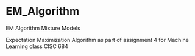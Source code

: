 # EM_Algorithm
EM Algorithm Mixture Models

Expectation Maximization Algorithm as part of assignment 4 for Machine Learning class CISC 684
